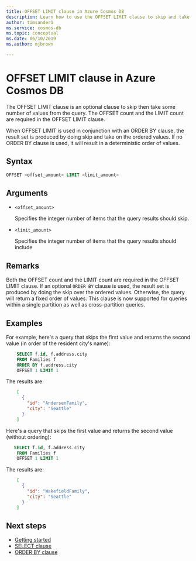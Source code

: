 ```yaml
---
title: OFFSET LIMIT clause in Azure Cosmos DB
description: Learn how to use the OFFSET LIMIT clause to skip and take some certain values when querying in Azure Cosmos DB
author: timsander1
ms.service: cosmos-db
ms.topic: conceptual
ms.date: 06/10/2019
ms.author: mjbrown

---
```

# OFFSET LIMIT clause in Azure Cosmos DB

The OFFSET LIMIT clause is an optional clause to skip then take some number of values from the query. The OFFSET count and the LIMIT count are required in the OFFSET LIMIT clause.

When OFFSET LIMIT is used in conjunction with an ORDER BY clause, the result set is produced by doing skip and take on the ordered values. If no ORDER BY clause is used, it will result in a deterministic order of values.

## Syntax
  
```sql  
OFFSET <offset_amount> LIMIT <limit_amount>
```  
  
## Arguments

- `<offset_amount>`

   Specifies the integer number of items that the query results should skip.

- `<limit_amount>`
  
   Specifies the integer number of items that the query results should include

## Remarks
  
  Both the OFFSET count and the LIMIT count are required in the OFFSET LIMIT clause. If an optional `ORDER BY` clause is used, the result set is produced by doing the skip over the ordered values. Otherwise, the query will return a fixed order of values. This clause is now supported for queries within a single partition as well as cross-partition queries.

## Examples

For example, here's a query that skips the first value and returns the second value (in order of the resident city's name):

```sql
    SELECT f.id, f.address.city
    FROM Families f
    ORDER BY f.address.city
    OFFSET 1 LIMIT 1
```

The results are:

```json
    [
      {
        "id": "AndersenFamily",
        "city": "Seattle"
      }
    ]
```

Here's a query that skips the first value and returns the second value (without ordering):

```sql
   SELECT f.id, f.address.city
    FROM Families f
    OFFSET 1 LIMIT 1
```

The results are:

```json
    [
      {
        "id": "WakefieldFamily",
        "city": "Seattle"
      }
    ]
```

## Next steps

- [Getting started](sql-query-getting-started.md)
- [SELECT clause](sql-query-select.md)
- [ORDER BY clause](sql-query-order-by.md)

